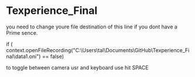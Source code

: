 Texperience_Final
=================
you need to change youre file destination of this line if you dont have a Prime sence.

if ( context.openFileRecording("C:\\Users\\tal\\Documents\\GitHub\\Texperience_Final\\data1.oni") == false)

to toggle between camera usr and keyboard use hit SPACE